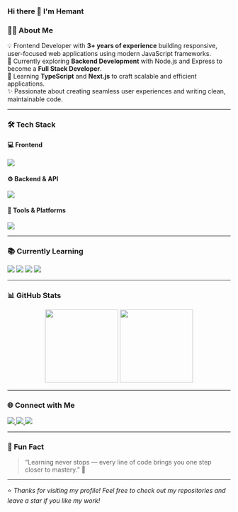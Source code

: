 ### Hi there 👋 I'm Hemant

### 👨‍💻 About Me  
💡 Frontend Developer with **3+ years of experience** building responsive, user-focused web applications using modern JavaScript frameworks.  
🚀 Currently exploring **Backend Development** with Node.js and Express to become a **Full Stack Developer**.  
🌱 Learning **TypeScript** and **Next.js** to craft scalable and efficient applications.  
✨ Passionate about creating seamless user experiences and writing clean, maintainable code.

---

### 🛠️ Tech Stack  

#### 💻 Frontend
<p align="left">
  <img src="https://skillicons.dev/icons?i=react,nextjs,redux,js,ts,html,css,tailwind,bootstrap,materialui" />
</p>

#### ⚙️ Backend & API
<p align="left">
  <img src="https://skillicons.dev/icons?i=nodejs,express,mongodb,postman" />
</p>

#### 🧰 Tools & Platforms
<p align="left">
  <img src="https://skillicons.dev/icons?i=git,github,vercel,netlify,cloudinary" />
</p>

---

### 📚 Currently Learning  
<p align="left">
  <img src="https://img.shields.io/badge/TypeScript-3178C6?style=for-the-badge&logo=typescript&logoColor=white" />
  <img src="https://img.shields.io/badge/Next.js-000000?style=for-the-badge&logo=next.js&logoColor=white" />
  <img src="https://img.shields.io/badge/Express.js-404D59?style=for-the-badge" />
  <img src="https://img.shields.io/badge/MongoDB-4EA94B?style=for-the-badge&logo=mongodb&logoColor=white" />
</p>

---

### 📊 GitHub Stats  
<p align="center">
  <img src="https://github-readme-stats.vercel.app/api?username=yourusername&show_icons=true&theme=radical" height="165" />
  <img src="https://github-readme-stats.vercel.app/api/top-langs/?username=yourusername&layout=compact&theme=radical" height="165" />
</p>

---

### 🌐 Connect with Me  
<p align="left">
  <a href="https://linkedin.com/in/yourlinkedin" target="_blank">
    <img src="https://img.shields.io/badge/LinkedIn-%230077B5.svg?style=for-the-badge&logo=linkedin&logoColor=white" />
  </a>
  <a href="mailto:your@email.com">
    <img src="https://img.shields.io/badge/Email-D14836?style=for-the-badge&logo=gmail&logoColor=white" />
  </a>
  <a href="https://yourportfolio.com" target="_blank">
    <img src="https://img.shields.io/badge/Portfolio-%23000000.svg?style=for-the-badge&logo=vercel&logoColor=white" />
  </a>
</p>

---

### 🧩 Fun Fact  
> “Learning never stops — every line of code brings you one step closer to mastery.” 💫  

---

⭐ *Thanks for visiting my profile! Feel free to check out my repositories and leave a star if you like my work!*  
